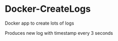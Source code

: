 # Docker-CreateLogs
Docker app to create lots of logs

Produces new log with timestamp every 3 seconds
